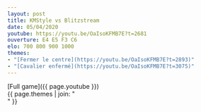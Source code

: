 ```yaml
---
layout: post
title: KMStyle vs Blitzstream
date: 05/04/2020
youtube: https://youtu.be/OaIsoKFMB7E?t=2681
ouverture: E4 E5 F3 C6
elo: 700 800 900 1000
themes:
- "[Fermer le centre](https://youtu.be/OaIsoKFMB7E?t=2893)"
- "[Cavalier enfermé](https://youtu.be/OaIsoKFMB7E?t=3075)"
---
```


[Full game]({{ page.youtube }})  
{{ page.themes | join: " <br> " }}
